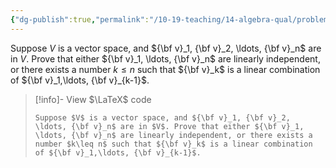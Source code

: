 ```yaml
---
{"dg-publish":true,"permalink":"/10-19-teaching/14-algebra-qual/problem-bank/pool-problems/linear-algebra/linear-dependence-and-relations/","tags":["linear_algebra"],"updated":"2025-03-17T07:17:21-07:00"}
---
```


Suppose $V$ is a vector space, and ${\bf v}_1, {\bf v}_2, \ldots, {\bf v}_n$ are in $V$. Prove that either ${\bf v}_1, \ldots, {\bf v}_n$ are linearly independent, or there exists a number $k\leq n$ such that ${\bf v}_k$ is a linear combination of ${\bf v}_1,\ldots, {\bf v}_{k-1}$.

> [!info]- View $\LaTeX$ code
> ```
> Suppose $V$ is a vector space, and ${\bf v}_1, {\bf v}_2, \ldots, {\bf v}_n$ are in $V$. Prove that either ${\bf v}_1, \ldots, {\bf v}_n$ are linearly independent, or there exists a number $k\leq n$ such that ${\bf v}_k$ is a linear combination of ${\bf v}_1,\ldots, {\bf v}_{k-1}$.
> ```